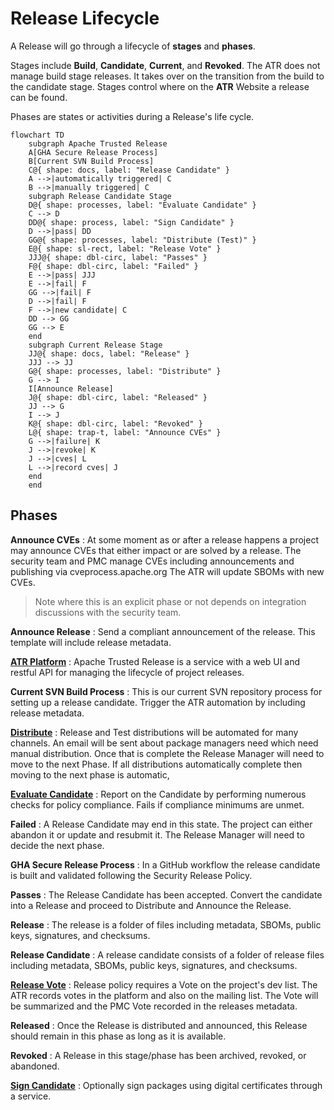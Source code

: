 # Release Lifecycle

A Release will go through a lifecycle of **stages** and **phases**.

Stages include **Build**, **Candidate**, **Current**, and **Revoked**.
The ATR does not manage build stage releases. It takes over on the transition from the build to the candidate stage.
Stages control where on the **ATR** Website a release can be found.

Phases are states or activities during a Release's life cycle.

```mermaid
flowchart TD
    subgraph Apache Trusted Release
    A[GHA Secure Release Process]
    B[Current SVN Build Process]
    C@{ shape: docs, label: "Release Candidate" }
    A -->|automatically triggered| C
    B -->|manually triggered| C
    subgraph Release Candidate Stage
    D@{ shape: processes, label: "Evaluate Candidate" }
    C --> D
    DD@{ shape: process, label: "Sign Candidate" }
    D -->|pass| DD
    GG@{ shape: processes, label: "Distribute (Test)" }
    E@{ shape: sl-rect, label: "Release Vote" }
    JJJ@{ shape: dbl-circ, label: "Passes" }
    F@{ shape: dbl-circ, label: "Failed" }
    E -->|pass| JJJ
    E -->|fail| F
    GG -->|fail| F
    D -->|fail| F
    F -->|new candidate| C
    DD --> GG
    GG --> E
    end
    subgraph Current Release Stage
    JJ@{ shape: docs, label: "Release" }
    JJJ --> JJ
    G@{ shape: processes, label: "Distribute" }
    G --> I
    I[Announce Release]
    J@{ shape: dbl-circ, label: "Released" }
    JJ --> G
    I --> J
    K@{ shape: dbl-circ, label: "Revoked" }
    L@{ shape: trap-t, label: "Announce CVEs" }
    G -->|failure| K
    J -->|revoke| K
    J -->|cves| L
    L -->|record cves| J
    end
    end
```

## Phases

**Announce CVEs**
: At some moment as or after a release happens a project may announce CVEs that either impact or are solved by a release. The security team and PMC manage CVEs including announcements and publishing via cveprocess.apache.org The ATR will update SBOMs with new CVEs.

> Note where this is an explicit phase or not depends on integration discussions with the security team.

**Announce Release**
: Send a compliant announcement of the release. This template will include release metadata.

**[ATR Platform](./platform.md)**
: Apache Trusted Release is a service with a web UI and restful API for managing the lifecycle of project releases.

**Current SVN Build Process**
: This is our current SVN repository process for setting up a release candidate. Trigger the ATR automation by including release metadata.

**[Distribute](./distributions.md)**
: Release and Test distributions will be automated for many channels. An email will be sent about package managers need which need manual distribution.
Once that is complete the Release Manager will need to move to the next Phase. If all distributions automatically complete then moving to the next phase is automatic,

**[Evaluate Candidate](./evaluate.md)**
: Report on the Candidate by performing numerous checks for policy compliance. Fails if compliance minimums are unmet.

**Failed**
: A Release Candidate may end in this state. The project can either abandon it or update and resubmit it.
 The Release Manager will need to decide the next phase.

**GHA Secure Release Process**
: In a GitHub workflow the release candidate is built and validated following the Security Release Policy.

**Passes**
: The Release Candidate has been accepted. Convert the candidate into a Release and proceed to Distribute and Announce the Release.

**Release**
: The release is a folder of files including metadata, SBOMs, public keys, signatures, and checksums.

**Release Candidate**
: A release candidate consists of a folder of release files including metadata, SBOMs, public keys, signatures, and checksums.

**[Release Vote](./vote.md)**
: Release policy requires a Vote on the project's dev list. The ATR records votes in the platform and also on the mailing list. The Vote will be summarized and the PMC Vote recorded in the releases metadata.

**Released**
: Once the Release is distributed and announced, this Release should remain in this phase as long as it is available.

**Revoked**
: A Release in this stage/phase has been archived, revoked, or abandoned.

**[Sign Candidate](./digital-signatures.md)**
: Optionally sign packages using digital certificates through a service.
